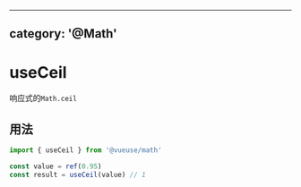 <!--
 * @Author: wteano wzgtao@foxmail.com
 * @Date: 2025-10-29 09:19:17
 * @LastEditors: wteano wzgtao@foxmail.com
 * @LastEditTime: 2025-10-29 11:20:01
 * @FilePath: \vueuse\packages\math\useCeil\index.md
 * @Description: 这是默认设置,请设置`customMade`, 打开koroFileHeader查看配置 进行设置: https://github.com/OBKoro1/koro1FileHeader/wiki/%E9%85%8D%E7%BD%AE
-->
---
category: '@Math'
---

# useCeil

响应式的`Math.ceil`

## 用法

```ts
import { useCeil } from '@vueuse/math'

const value = ref(0.95)
const result = useCeil(value) // 1
```